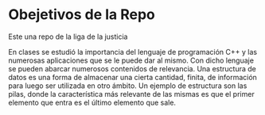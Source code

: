 # Obejetivos de la Repo

Este una repo de la liga de la justicia


En clases se estudió la importancia del lenguaje de programación C++ y las 
numerosas aplicaciones que se le puede dar al mismo. Con dicho lenguaje se 
pueden abarcar numerosos contenidos de relevancia.
Una estructura de datos es una forma de almacenar una cierta cantidad, finita, de 
información para luego ser utilizada en otro ámbito. Un ejemplo de estructura son 
las pilas, donde la característica más relevante de las mismas es que el primer 
elemento que entra es el último elemento que sale.

